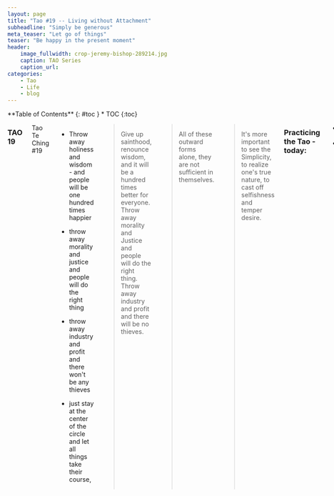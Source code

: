 ```yaml
---
layout: page
title: "Tao #19 -- Living without Attachment"
subheadline: "Simply be generous"
meta_teaser: "Let go of things"
teaser: "Be happy in the present moment"
header:
    image_fullwidth: crop-jeremy-bishop-289214.jpg
    caption: TAO Series
    caption_url: 
categories:
    - Tao
    - Life
    - blog
---
```

<!--more-->

<div class="row">
<div class="medium-4 medium-push-8 columns" markdown="1">
<div class="panel radius" markdown="1">
**Table of Contents**
{: #toc }
*  TOC
{:toc}
</div>
</div><!-- /.medium-4.columns -->



<div class="medium-8 medium-pull-4 columns" markdown="1">


### TAO 19

Tao Te Ching #19

- Throw away holiness and wisdom - and people will be one hundred times happier

- throw away morality and justice and people will do the right thing

- throw away industry and profit and there won't be any thieves

- just stay at the center of the circle and let all things take their course,


> Give up sainthood, renounce wisdom, and it will be a hundred times better for everyone. Throw away morality and Justice and people will do the right thing. Throw away industry and profit and there will be no thieves.

> All of these outward forms alone, they are not sufficient in themselves. 

> It's more important to see the Simplicity, to realize one's true nature, to cast off selfishness and temper desire.

### Practicing the Tao - today:


- Trust your inner goodness!
- Don't evaluate yourself on accomplishments and accumulations.


> What do you call a bear with no teeth? -- A gummy bear!

